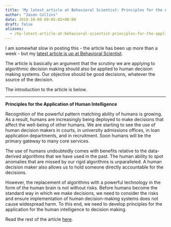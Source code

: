 ```yaml
---
title: 'My latest article at Behavioral Scientist: Principles for the Application of Human Intelligence'
author: "Jason Collins"
date: 2019-10-09 09:05:02+00:00
draft: false
aliases:
  - /my-latest-article-at-behavioral-scientist-principles-for-the-application-of-human-intelligence
---
```


I am somewhat slow in posting this - the article has been up more than a week - but my [latest article is up at Behavioral Scientist](https://behavioralscientist.org/principles-for-the-application-of-human-intelligence/).

The article is basically an argument that the scrutiny we are applying to algorithmic decision making should also be applied to human decision making systems. Our objective should be good decisions, whatever the source of the decision.

The introduction to the article is below.

* * *

**Principles for the Application of Human Intelligence**

Recognition of the powerful pattern matching ability of humans is growing. As a result, humans are increasingly being deployed to make decisions that affect the well-being of other humans. We are starting to see the use of human decision makers in courts, in university admissions offices, in loan application departments, and in recruitment. Soon humans will be the primary gateway to many core services.

The use of humans undoubtedly comes with benefits relative to the data-derived algorithms that we have used in the past. The human ability to spot anomalies that are missed by our rigid algorithms is unparalleled. A human decision maker also allows us to hold someone directly accountable for the decisions.

However, the replacement of algorithms with a powerful technology in the form of the human brain is not without risks. Before humans become the standard way in which we make decisions, we need to consider the risks and ensure implementation of human decision-making systems does not cause widespread harm. To this end, we need to develop principles for the application for the human intelligence to decision making.

Read the rest of the article [here](https://behavioralscientist.org/principles-for-the-application-of-human-intelligence/).
